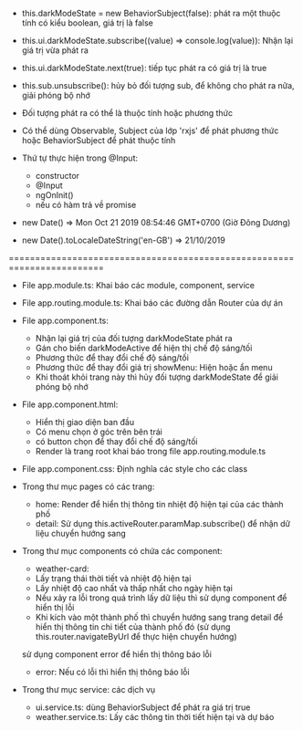 - this.darkModeState = new BehaviorSubject<boolean>(false): phát ra một thuộc tính có kiểu boolean, 
giá trị là false

- this.ui.darkModeState.subscribe((value) => console.log(value)): Nhận lại giá trị vừa phát ra

- this.ui.darkModeState.next(true): tiếp tục phát ra có giá trị là true

- this.sub.unsubscribe(): hủy bỏ đối tượng sub, để không cho phát ra nữa, giải phóng bộ nhớ

- Đối tượng phát ra có thể là thuộc tính hoặc phương thức

- Có thể dùng Observable, Subject của lớp 'rxjs' để phát phương thức hoặc
BehaviorSubject để phát thuộc tính

- Thứ tự thực hiện trong @Input:
	+ constructor
	+ @Input
	+ ngOnInit()
	+ nếu có hàm trả về promise

- new Date() => Mon Oct 21 2019 08:54:46 GMT+0700 (Giờ Đông Dương)
- new Date().toLocaleDateString('en-GB') => 21/10/2019

========================================================================
- File app.module.ts: Khai báo các module, component, service
- File app.routing.module.ts: Khai báo các đường dẫn Router của dự án
- File app.component.ts: 
	+ Nhận lại giá trị của đối tượng darkModeState phát ra
	+ Gán cho biến darkModeActive để hiện thị chế độ sáng/tối
	+ Phương thức để thay đổi chế độ sáng/tối
	+ Phương thức để thay đổi giá trị showMenu: Hiện hoặc ẩn menu
	+ Khi thoát khỏi trang này thì hủy đối tượng darkModeState để giải phóng bộ nhớ
- File app.component.html:
	+ Hiển thị giao diện ban đầu
	+ Có menu chọn ở góc trên bên trái
	+ có button chọn để thay đổi chế độ sáng/tối
	+ Render <router-outlet></router-outlet> là trang root
	khai báo trong file app.routing.module.ts
- File app.component.css: Định nghĩa các style cho các class
- Trong thư mục pages có các trang:
	+ home: Render <weather-card> để hiển thị thông tin nhiệt độ hiện tại
	của các thành phố
	+ detail: Sử dụng this.activeRouter.paramMap.subscribe() để nhận dữ liệu chuyển hướng sang
- Trong thư mục components có chứa các component:
	+ weather-card:
	- Lấy trạng thái thời tiết và nhiệt độ hiện tại
	- Lấy nhiệt độ cao nhất và thấp nhất cho ngày hiện tại
	- Nếu xảy ra lỗi trong quá trình lấy dữ liệu thì
	sử dụng component <error> để hiển thị lỗi
	- Khi kích vào một thành phố thì chuyển hướng sang trang detail
	 để hiển thị thông tin chi tiết của thành phố đó
	 (sử dụng this.router.navigateByUrl để thực hiện chuyển hướng)
	 
	sử dụng component error để hiển thị thông báo lỗi
	+ error: Nếu có lỗi thì hiển thị thông báo lỗi
- Trong thư mục service: các dịch vụ
	+ ui.service.ts: dùng BehaviorSubject để phát ra giá trị true
	+ weather.service.ts: Lấy các thông tin thời tiết hiện tại và dự báo	